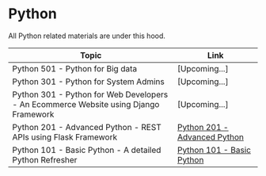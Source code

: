# Python
All Python related materials are under this hood.

Topic | Link
------------ | -------------
Python 501 - Python for Big data | [Upcoming...]
Python 301 - Python for System Admins | [Upcoming...]
Python 301 - Python for Web Developers - An Ecommerce Website using Django Framework | [Upcoming...]
Python 201 - Advanced Python - REST APIs using Flask Framework | [Python 201 - Advanced Python](https://github.com/naeemmohd/python/tree/master/Python%20201)
Python 101 - Basic Python - A detailed Python Refresher| [Python 101 - Basic Python](https://github.com/naeemmohd/python/tree/master/Python%20101)


